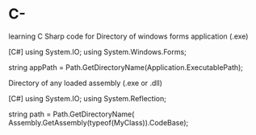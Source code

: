 # C-
learning C Sharp code for 
Directory of windows forms application (.exe)

[C#]
using System.IO;
using System.Windows.Forms;

string appPath = Path.GetDirectoryName(Application.ExecutablePath);


Directory of any loaded assembly (.exe or .dll)

[C#]
using System.IO;
using System.Reflection;

string path = Path.GetDirectoryName( Assembly.GetAssembly(typeof(MyClass)).CodeBase);


